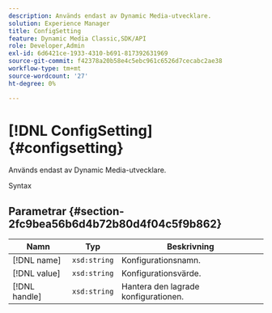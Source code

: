 ```yaml
---
description: Används endast av Dynamic Media-utvecklare.
solution: Experience Manager
title: ConfigSetting
feature: Dynamic Media Classic,SDK/API
role: Developer,Admin
exl-id: 6d6421ce-1933-4310-b691-817392631969
source-git-commit: f42378a20b58e4c5ebc961c6526d7cecabc2ae38
workflow-type: tm+mt
source-wordcount: '27'
ht-degree: 0%

---
```


# [!DNL ConfigSetting]{#configsetting}

Används endast av Dynamic Media-utvecklare.

Syntax

## Parametrar {#section-2fc9bea56b6d4b72b80d4f04c5f9b862}

| Namn | Typ | Beskrivning |
|---|---|---|
| [!DNL name] | `xsd:string` | Konfigurationsnamn. |
| [!DNL value] | `xsd:string` | Konfigurationsvärde. |
| [!DNL handle] | `xsd:string` | Hantera den lagrade konfigurationen. |
